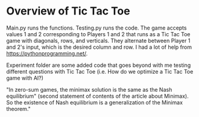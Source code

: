 # Overview of Tic Tac Toe 

Main.py runs the functions. Testing.py runs the code. The game accepts values 1 and 2 corresponding to Players 1 and 2 that runs as a Tic Tac Toe game with diagonals, rows, and verticals. They alternate between Player 1 and 2's input, which is the desired column and row. I had a lot of help from https://pythonprogramming.net/. 

Experiment folder are some added code that goes beyond with me testing different questions with Tic Tac Toe (i.e. How do we optimize a Tic Tac Toe game with AI?)

"In zero-sum games, the minimax solution is the same as the Nash equilibrium" (second statement of contents of the article about Minimax). So the existence of Nash equilibrium is a generalization of the Minimax theorem."